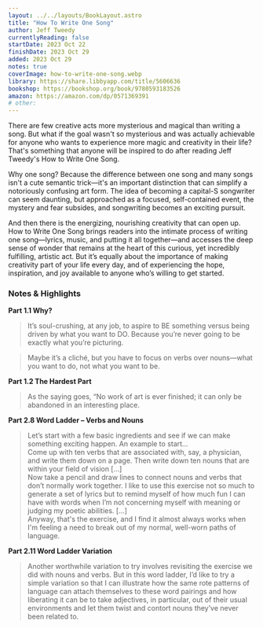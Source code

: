 ```yaml
---
layout: ../../layouts/BookLayout.astro
title: "How To Write One Song"
author: Jeff Tweedy
currentlyReading: false
startDate: 2023 Oct 22
finishDate: 2023 Oct 29
added: 2023 Oct 29
notes: true
coverImage: how-to-write-one-song.webp
library: https://share.libbyapp.com/title/5606636
bookshop: https://bookshop.org/book/9780593183526
amazon: https://amazon.com/dp/0571369391
# other: 
---
```


There are few creative acts more mysterious and magical than writing a song. But what if the goal wasn't so mysterious and was actually achievable for anyone who wants to experience more magic and creativity in their life? That's something that anyone will be inspired to do after reading Jeff Tweedy's How to Write One Song.  

Why one song? Because the difference between one song and many songs isn't a cute semantic trick—it's an important distinction that can simplify a notoriously confusing art form. The idea of becoming a capital-S songwriter can seem daunting, but approached as a focused, self-contained event, the mystery and fear subsides, and songwriting becomes an exciting pursuit.  

And then there is the energizing, nourishing creativity that can open up. How to Write One Song brings readers into the intimate process of writing one song—lyrics, music, and putting it all together—and accesses the deep sense of wonder that remains at the heart of this curious, yet incredibly fulfilling, artistic act. But it’s equally about the importance of making creativity part of your life every day, and of experiencing the hope, inspiration, and joy available to anyone who’s willing to get started.  

### Notes & Highlights

**Part 1.1 Why?**
> It’s soul-crushing, at any job, to aspire to BE something versus being driven by what you want to DO. Because you’re never going to be exactly what you’re picturing.  

> Maybe it’s a cliché, but you have to focus on verbs over nouns—what you want to do, not what you want to be.  

**Part 1.2 The Hardest Part**
> As the saying goes, “No work of art is ever finished; it can only be abandoned in an interesting place.  

**Part 2.8 Word Ladder – Verbs and Nouns**
> Let’s start with a few basic ingredients and see if we can make something exciting happen. An example to start…  
> Come up with ten verbs that are associated with, say, a physician, and write them down on a page. Then write down ten nouns that are within your field of vision […]  
> Now take a pencil and draw lines to connect nouns and verbs that don’t normally work together. I like to use this exercise not so much to generate a set of lyrics but to remind myself of how much fun I can have with words when I’m not concerning myself with meaning or judging my poetic abilities. […]  
> Anyway, that's the exercise, and I find it almost always works when I'm feeling a need to break out of my normal, well-worn paths of language.  

**Part 2.11 Word Ladder Variation**
> Another worthwhile variation to try involves revisiting the exercise we did with nouns and verbs. But in this word ladder, I’d like to try a simple variation so that I can illustrate how the same rote patterns of language can attach themselves to these word pairings and how liberating it can be to take adjectives, in particular, out of their usual environments and let them twist and contort nouns they’ve never been related to.  
